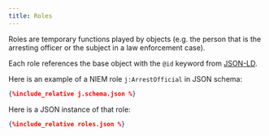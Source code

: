 ```yaml
---
title: Roles
---
```

Roles are temporary functions played by objects (e.g. the person that is the arresting officer or the subject in a law enforcement case).

Each role references the base object with the `@id` keyword from [JSON-LD](../../json-ld).

Here is an example of a NIEM role `j:ArrestOfficial` in JSON schema:

```json
{%include_relative j.schema.json %}
```

Here is a JSON instance of that role:

```json
{%include_relative roles.json %}
```

